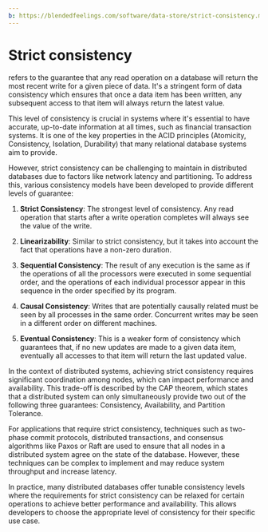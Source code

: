 ```yaml
---
b: https://blendedfeelings.com/software/data-store/strict-consistency.md
---
```


# Strict consistency 
refers to the guarantee that any read operation on a database will return the most recent write for a given piece of data. It's a stringent form of data consistency which ensures that once a data item has been written, any subsequent access to that item will always return the latest value.

This level of consistency is crucial in systems where it's essential to have accurate, up-to-date information at all times, such as financial transaction systems. It is one of the key properties in the ACID principles (Atomicity, Consistency, Isolation, Durability) that many relational database systems aim to provide.

However, strict consistency can be challenging to maintain in distributed databases due to factors like network latency and partitioning. To address this, various consistency models have been developed to provide different levels of guarantee:

1. **Strict Consistency**: The strongest level of consistency. Any read operation that starts after a write operation completes will always see the value of the write.

2. **Linearizability**: Similar to strict consistency, but it takes into account the fact that operations have a non-zero duration.

3. **Sequential Consistency**: The result of any execution is the same as if the operations of all the processors were executed in some sequential order, and the operations of each individual processor appear in this sequence in the order specified by its program.

4. **Causal Consistency**: Writes that are potentially causally related must be seen by all processes in the same order. Concurrent writes may be seen in a different order on different machines.

5. **Eventual Consistency**: This is a weaker form of consistency which guarantees that, if no new updates are made to a given data item, eventually all accesses to that item will return the last updated value.

In the context of distributed systems, achieving strict consistency requires significant coordination among nodes, which can impact performance and availability. This trade-off is described by the CAP theorem, which states that a distributed system can only simultaneously provide two out of the following three guarantees: Consistency, Availability, and Partition Tolerance.

For applications that require strict consistency, techniques such as two-phase commit protocols, distributed transactions, and consensus algorithms like Paxos or Raft are used to ensure that all nodes in a distributed system agree on the state of the database. However, these techniques can be complex to implement and may reduce system throughput and increase latency.

In practice, many distributed databases offer tunable consistency levels where the requirements for strict consistency can be relaxed for certain operations to achieve better performance and availability. This allows developers to choose the appropriate level of consistency for their specific use case.